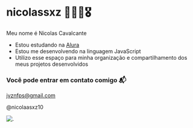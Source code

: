 # nicolassxz 🏌🏻‍♂️🎖️
Meu nome é Nicolas Cavalcante

- Estou estudando na [Alura](https://www.alura.com.br)
- Estou me desenvolvendo na linguagem JavaScript
- Utilizo esse espaço para minha organização e compartilhamento dos meus projetos desenvolvidos

### Você pode entrar em contato comigo 📬

jvznfps@gmail.com

@nicolaasxz10

![.](https://media1.tenor.com/m/QEkrd_lj4IwAAAAC/gulp-back-away.gif)
